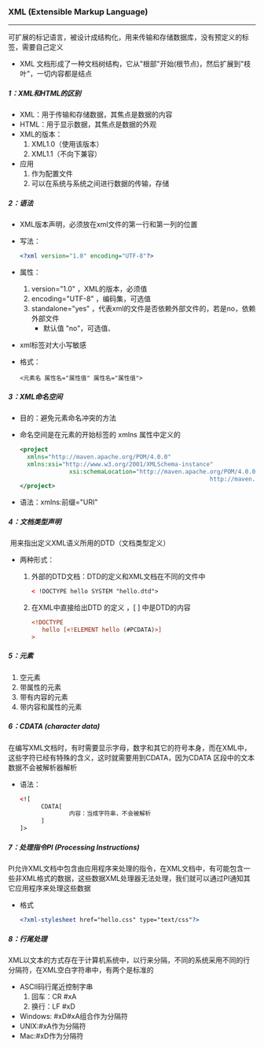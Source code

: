###  XML (Extensible Markup Language)

------

​	可扩展的标记语言，被设计成结构化，用来传输和存储数据库，没有预定义的标签，需要自己定义

- XML 文档形成了一种文档树结构，它从"根部"开始(根节点)，然后扩展到"枝叶"，一切内容都是结点

##### 1：XML和HTML的区别

- XML：用于传输和存储数据，其焦点是数据的内容
- HTML：用于显示数据，其焦点是数据的外观
- XML的版本：
  1. XML1.0（使用该版本）	
  2. XML1.1（不向下兼容）
- 应用
  1. 作为配置文件
  2. 可以在系统与系统之间进行数据的传输，存储

##### 2：语法

- XML版本声明，必须放在xml文件的第一行和第一列的位置

- 写法：

  ``` xml
  <?xml version="1.0" encoding="UTF-8"?> 
  ```

- 属性：

  1. version="1.0"  ，XML的版本，必须值
  2. encoding="UTF-8" ，编码集，可选值
  3. standalone="yes"  ，代表xml的文件是否依赖外部文件的，若是no，依赖外部文件
     - 默认值 "no"，可选值、

- xml标签对大小写敏感

- 格式：

  ```
  <元素名 属性名="属性值" 属性名="属性值">
  ```

#####   3：XML命名空间

- 目的：避免元素命名冲突的方法

- 命名空间是在元素的开始标签的 xmlns 属性中定义的

  ```xml
  <project 
  	xmlns="http://maven.apache.org/POM/4.0.0"
  	xmlns:xsi="http://www.w3.org/2001/XMLSchema-instance"
  				xsi:schemaLocation="http://maven.apache.org/POM/4.0.0
  														http://maven.apache.org/xsd/maven-4.0.0.xsd">
  </project>
  ```

- 语法：xmlns:前缀="URI" 

##### 4：文档类型声明

​	用来指出定义XML语义所用的DTD（文档类型定义）

- 两种形式：

  1. 外部的DTD文档：DTD的定义和XML文档在不同的文件中

     ```xml
     < !DOCTYPE hello SYSTEM "hello.dtd">
     ```

  2. 在XML中直接给出DTD 的定义 ，[ ] 中是DTD的内容

     ```xml
     <!DOCTYPE 
     	hello [<!ELEMENT hello (#PCDATA)>]
     >
     ```

##### 5：元素

1. 空元素
2. 带属性的元素
3. 带有内容的元素
4. 带内容和属性的元素	

##### 6：CDATA (character data)

​	在编写XML文档时，有时需要显示字母，数字和其它的符号本身，而在XML中，这些字符已经有特殊的含义，这时就需要用到CDATA，因为CDATA 区段中的文本数据不会被解析器解析

- 语法：

  ```xml
  <![
  		CDATA[	
  				内容：当成字符串，不会被解析
  		]
  ]>
  ```

##### 7：处理指令PI  (Processing Instructions)
	

PI允许XML文档中包含由应用程序来处理的指令，在XML文档中，有可能包含一些非XML格式的数据，这些数据XML处理器无法处理，我们就可以通过PI通知其它应用程序来处理这些数据

- 格式

  ```xml
  <?xml-stylesheet href="hello.css" type="text/css"?>
  ```

##### 8：行尾处理

 XML以文本的方式存在于计算机系统中，以行来分隔，不同的系统采用不同的行分隔符，在XML空白字符串中，有两个是标准的

- ASCII码行尾近控制字串
  1. 回车：CR  #xA
  2. 换行：LF  #xD
- Windows: #xD#xA组合作为分隔符
- UNIX:#xA作为分隔符
- Mac:#xD作为分隔符





